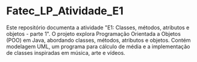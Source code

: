# Fatec_LP_Atividade_E1
Este repositório documenta a atividade "E1: Classes, métodos, atributos e objetos - parte 1". O projeto explora Programação Orientada a Objetos (POO) em Java, abordando classes, métodos, atributos e objetos. Contém modelagem UML, um programa para cálculo de média e a implementação de classes inspiradas em música, arte e vídeos.
